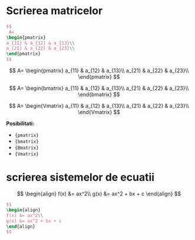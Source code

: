 <script id="MathJax-script" async src="https://cdn.jsdelivr.net/npm/mathjax@3/es5/tex-mml-chtml.js"></script>





# Scrierea matricelor
```LaTex
$$
 A=
\begin{pmatrix}
a_{11} & a_{12} & a_{13}\\
a_{21} & a_{22} & a_{23}\\
\end{pmatrix}
$$
```


$$
 A=
\begin{pmatrix}
a_{11} & a_{12} & a_{13}\\
a_{21} & a_{22} & a_{23}\\
\end{pmatrix}
$$

$$
 A=
\begin{bmatrix}
a_{11} & a_{12} & a_{13}\\
a_{21} & a_{22} & a_{23}\\
\end{bmatrix}
$$

$$
 A=
\begin{Vmatrix}
a_{11} & a_{12} & a_{13}\\
a_{21} & a_{22} & a_{23}\\
\end{Vmatrix}
$$

**Posibilitati:**

- `{pmatrix}`
- `{bmatrix}`
- `{Bmatrix}`
- `{Vmatrix}`

# scrierea sistemelor de ecuatii

$$
\begin{align}
f(x) &= ax^2\\
g(x) &= ax^2 + bx + c
\end{align}
$$

```LaTex
$$
\begin{align}
f(x) &= ax^2\\
g(x) &= ax^2 + bx + c
\end{align}
$$
```








